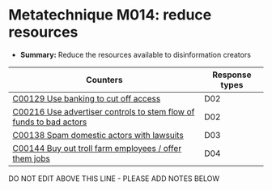 # Metatechnique M014: reduce resources

* **Summary:** Reduce the resources available to disinformation creators


| Counters | Response types |
| -------- | -------------- |
| [C00129 Use banking to cut off access ](../generated_pages/counters/C00129.md) | D02 |
| [C00216 Use advertiser controls to stem flow of funds to bad actors](../generated_pages/counters/C00216.md) | D02 |
| [C00138 Spam domestic actors with lawsuits](../generated_pages/counters/C00138.md) | D03 |
| [C00144 Buy out troll farm employees / offer them jobs](../generated_pages/counters/C00144.md) | D04 |



DO NOT EDIT ABOVE THIS LINE - PLEASE ADD NOTES BELOW
